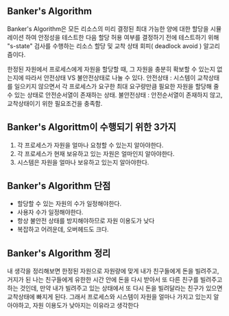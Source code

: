 ## Banker's Algorithm
Banker's Algorithm은 모든 리소스의 미리 결정된 최대 가능한 양에 대한 할당을 시뮬레이션
하여 안정성을 테스트한 다음 할당 허용 여부를 결정하기 전에 테스트하기 위해 "s-state"
검사를 수행하는 리소스 할당 및 교착 상태 회피( deadlock avoid ) 알고리즘이다.

한정된 자원에서 프로세스에게 자원을 할당할 때, 그 자원을 충분히 확보할 수 있는지 없는지에 따라서
안전상태 VS 불안전상태로 나눌 수 있다.
안전상태 : 시스템이 교착상태를 일으키지 않으면서 각 프로세스가 요구한 최대 요구량만큼 필요한 자원을
할당해 줄 수 있는 상태로 안전순서열이 존재하는 상태.
불안전상태 : 안전순서열이 존재하지 않고, 교착상태이기 위한 필요조건을 충족함.

## Banker's Algorittm이 수행되기 위한 3가지
1. 각 프로세스가 자원을 얼마나 요청할 수 있는지 알아야한다.
2. 각 프로세스가 현재 보유하고 있는 자원은 얼마인지 알아야한다.
3. 시스템은 자원을 얼마나 보유하고 있는지 알아야한다.

## Banker's Algorithm 단점
- 할당할 수 있는 자원의 수가 일정해야한다.
- 사용자 수가 일정해야한다.
- 항상 불안전 상태를 방지해야하므로 자원 이용도가 낮다
- 복잡하고 어려운데, 오버헤드도 크다.

## Banker's Algorithm 정리
내 생각을 정리해보면 한정된 자원으로 자원량에 맞게 내가 친구들에게 돈을 빌려주고,
거지가 된 나는 친구들에게 유한한 시간 안에 돈을 다시 받아서 또 다른 친구를 빌려주고 
하는 것인데, 만약 내가 빌려주고 있는 상태에서 또 다시 돈을 빌려달라는 친구가 있으면 교착상태에 빠지게 된다.
그래서 프로세스와 시스템이 자원을 얼마나 가지고 있는지 알아야하고, 자원 이용도가 낮아지는 이유라고 생각한다
